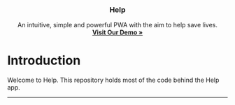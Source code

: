 <p align="center">
  <h3 align="center">Help</h3>
  <p align="center">
    An intuitive, simple and powerful PWA with the aim to help save lives.
    <br>
    <a href="https://help.youthought.co.uk"><strong>Visit Our Demo &raquo;</strong></a>
  </p>
</p>
                  

# Introduction


Welcome to Help. This repository holds most of the code behind the Help app.
<hr>
